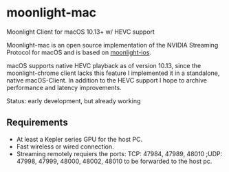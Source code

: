 # moonlight-mac
Moonlight Client for macOS 10.13+ w/ HEVC support

Moonlight-mac is an open source implementation of the NVIDIA Streaming Protocol for macOS and is based on [moonlight-ios](https://github.com/moonlight-stream/moonlight-ios).

macOS supports native HEVC playback as of version 10.13, since the moonlight-chrome client lacks this feature I implemented it in a standalone, native macOS-Client. In addition to the HEVC support I hope to archive performance and latency improvements.

Status: early development, but already working

## Requirements
* At least a Kepler series GPU for the host PC.
* Fast wireless or wired connection.
* Streaming remotely requiers the ports: TCP: 47984, 47989, 48010 ;UDP: 47998, 47999, 48000, 48002, 48010 to be forwarded to the host pc.

